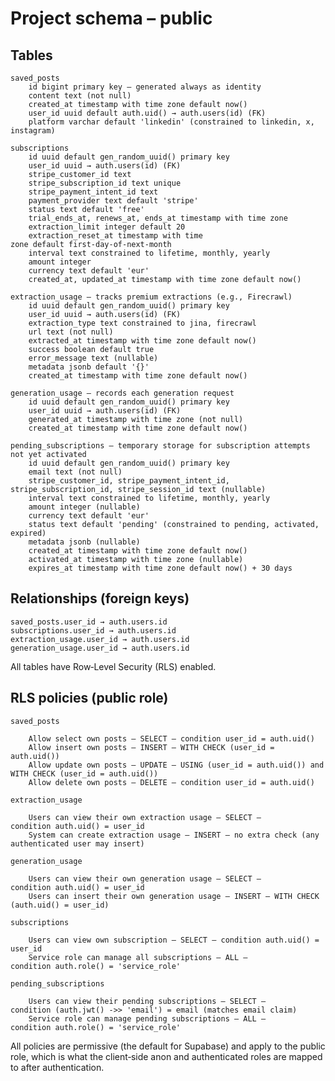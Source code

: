 # Project schema – public

## Tables

    saved_posts
        id bigint primary key – generated always as identity
        content text (not null)
        created_at timestamp with time zone default now()
        user_id uuid default auth.uid() → auth.users(id) (FK)
        platform varchar default 'linkedin' (constrained to linkedin, x, instagram)

    subscriptions
        id uuid default gen_random_uuid() primary key
        user_id uuid → auth.users(id) (FK)
        stripe_customer_id text
        stripe_subscription_id text unique
        stripe_payment_intent_id text
        payment_provider text default 'stripe'
        status text default 'free'
        trial_ends_at, renews_at, ends_at timestamp with time zone
        extraction_limit integer default 20
        extraction_reset_at timestamp with time zone default first‑day‑of‑next‑month
        interval text constrained to lifetime, monthly, yearly
        amount integer
        currency text default 'eur'
        created_at, updated_at timestamp with time zone default now()

    extraction_usage – tracks premium extractions (e.g., Firecrawl)
        id uuid default gen_random_uuid() primary key
        user_id uuid → auth.users(id) (FK)
        extraction_type text constrained to jina, firecrawl
        url text (not null)
        extracted_at timestamp with time zone default now()
        success boolean default true
        error_message text (nullable)
        metadata jsonb default '{}'
        created_at timestamp with time zone default now()

    generation_usage – records each generation request
        id uuid default gen_random_uuid() primary key
        user_id uuid → auth.users(id) (FK)
        generated_at timestamp with time zone (not null)
        created_at timestamp with time zone default now()

    pending_subscriptions – temporary storage for subscription attempts not yet activated
        id uuid default gen_random_uuid() primary key
        email text (not null)
        stripe_customer_id, stripe_payment_intent_id, stripe_subscription_id, stripe_session_id text (nullable)
        interval text constrained to lifetime, monthly, yearly
        amount integer (nullable)
        currency text default 'eur'
        status text default 'pending' (constrained to pending, activated, expired)
        metadata jsonb (nullable)
        created_at timestamp with time zone default now()
        activated_at timestamp with time zone (nullable)
        expires_at timestamp with time zone default now() + 30 days

## Relationships (foreign keys)

    saved_posts.user_id → auth.users.id
    subscriptions.user_id → auth.users.id
    extraction_usage.user_id → auth.users.id
    generation_usage.user_id → auth.users.id

All tables have Row‑Level Security (RLS) enabled.

## RLS policies (public role)

    saved_posts

        Allow select own posts – SELECT – condition user_id = auth.uid()
        Allow insert own posts – INSERT – WITH CHECK (user_id = auth.uid())
        Allow update own posts – UPDATE – USING (user_id = auth.uid()) and WITH CHECK (user_id = auth.uid())
        Allow delete own posts – DELETE – condition user_id = auth.uid()

    extraction_usage

        Users can view their own extraction usage – SELECT – condition auth.uid() = user_id
        System can create extraction usage – INSERT – no extra check (any authenticated user may insert)

    generation_usage

        Users can view their own generation usage – SELECT – condition auth.uid() = user_id
        Users can insert their own generation usage – INSERT – WITH CHECK (auth.uid() = user_id)

    subscriptions

        Users can view own subscription – SELECT – condition auth.uid() = user_id
        Service role can manage all subscriptions – ALL – condition auth.role() = 'service_role'

    pending_subscriptions

        Users can view their pending subscriptions – SELECT – condition (auth.jwt() ->> 'email') = email (matches email claim)
        Service role can manage pending subscriptions – ALL – condition auth.role() = 'service_role'

All policies are permissive (the default for Supabase) and apply to the public role, which is what the client‑side anon and authenticated roles are mapped to after authentication.